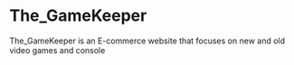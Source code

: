 # The_GameKeeper
The_GameKeeper is an E-commerce website that focuses on new and old video games and console
